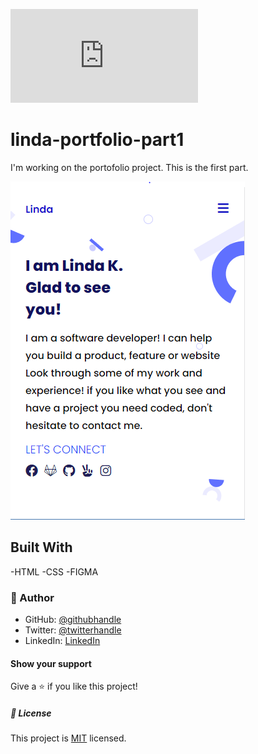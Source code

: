 ![](http://127.0.0.1:5500/Index.html)

# linda-portfolio-part1

I'm working on the portofolio project. This is the first part.  

![screenshot](./Capture.png)

## Built With

-HTML
-CSS
-FIGMA

### 👤 Author

- GitHub: [@githubhandle](https://github.com/keza681)
- Twitter: [@twitterhandle](https://twitter.com/LKeza19)
- LinkedIn: [LinkedIn](https://www.linkedin.com/in/linda-keza-a10150218/)

#### Show your support

Give a ⭐️ if you like this project!


##### 📝 License

This project is [MIT](./MIT.md) licensed.